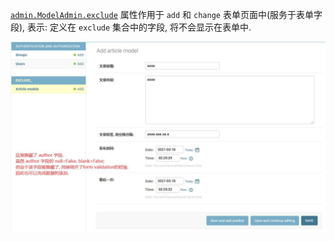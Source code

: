 [`admin.ModelAdmin.exclude`](exclude_/admin.py#L18) 属性作用于 `add` 和 `change` 表单页面中(服务于表单字段), 
表示: 定义在 `exclude` 集合中的字段, 将不会显示在表单中.
  <p align="center">
    <img src="exclude_/imgs/exclude_indirectly_void_form_validation.jpg" alt="exclude"/>
  </p>
